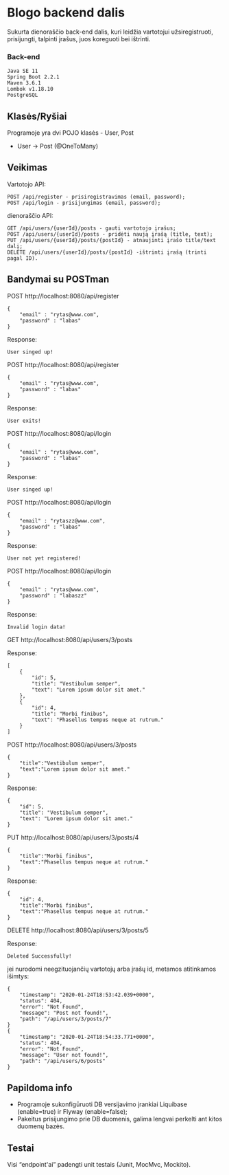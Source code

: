 # Blogo backend dalis

Sukurta dienoraščio back-end dalis, kuri leidžia vartotojui užsiregistruoti, prisijungti, talpinti įrašus, juos koreguoti bei ištrinti.


### Back-end
```
Java SE 11
Spring Boot 2.2.1
Maven 3.6.1
Lombok v1.18.10
PostgreSQL
```

## Klasės/Ryšiai
Programoje yra dvi POJO klasės - User, Post
* User -> Post (@OneToMany)


## Veikimas
Vartotojo API:
```
POST /api/register - prisiregistravimas (email, password); 
POST /api/login - prisijungimas (email, password);
```
dienoraščio API:
```
GET /api/users/{userId}/posts - gauti vartotojo įrašus;
POST /api/users/{userId}/posts - pridėti naują įrašą (title, text);
PUT /api/users/{userId}/posts/{postId} - atnaujinti įrašo title/text dalį;
DELETE /api/users/{userId}/posts/{postId} -ištrinti įrašą (trinti pagal ID).
```
## Bandymai su POSTman
POST http://localhost:8080/api/register
```
{
	"email" : "rytas@www.com",
	"password" : "labas"
}
```
Response:
```
User singed up!
```
POST http://localhost:8080/api/register
```
{
	"email" : "rytas@www.com",
	"password" : "labas"
}
```
Response:
```
User exits!
```
POST http://localhost:8080/api/login
```
{
	"email" : "rytas@www.com",
	"password" : "labas"
}
```
Response:
```
User singed up!
```
POST http://localhost:8080/api/login
```
{
	"email" : "rytaszz@www.com",
	"password" : "labas"
}
```
Response:
```
User not yet registered!
```
POST http://localhost:8080/api/login
```
{
	"email" : "rytas@www.com",
	"password" : "labaszz"
}
```
Response:
```
Invalid login data!
```
GET http://localhost:8080/api/users/3/posts

Response:
```
[
    {
        "id": 5,
        "title": "Vestibulum semper",
        "text": "Lorem ipsum dolor sit amet."
    },
    {
        "id": 4,
        "title": "Morbi finibus",
        "text": "Phasellus tempus neque at rutrum."
    }
]
```

POST http://localhost:8080/api/users/3/posts
```
{
	"title":"Vestibulum semper",
	"text":"Lorem ipsum dolor sit amet."
}
```
Response:
```
{
    "id": 5,
    "title": "Vestibulum semper",
    "text": "Lorem ipsum dolor sit amet."
}
```
PUT http://localhost:8080/api/users/3/posts/4
```
{
	"title":"Morbi finibus",
	"text":"Phasellus tempus neque at rutrum."
}
```
Response:
```
{
    "id": 4,
    "title":"Morbi finibus",
    "text":"Phasellus tempus neque at rutrum."
}
```
DELETE http://localhost:8080/api/users/3/posts/5

Response:
```
Deleted Successfully!
```
jei nurodomi neegzituojančių vartotojų arba įrašų id, metamos atitinkamos išimtys:
```
{
    "timestamp": "2020-01-24T18:53:42.039+0000",
    "status": 404,
    "error": "Not Found",
    "message": "Post not found!",
    "path": "/api/users/3/posts/7"
}
{
    "timestamp": "2020-01-24T18:54:33.771+0000",
    "status": 404,
    "error": "Not Found",
    "message": "User not found!",
    "path": "/api/users/6/posts"
}
```

## Papildoma info
* Programoje sukonfigūruoti DB versijavimo įrankiai Liquibase (enable=true) ir Flyway (enable=false);
* Pakeitus prisijungimo prie DB duomenis, galima lengvai perkelti ant kitos duomenų bazės.
  
## Testai
Visi “endpoint'ai” padengti unit testais (Junit, MocMvc, Mockito).
